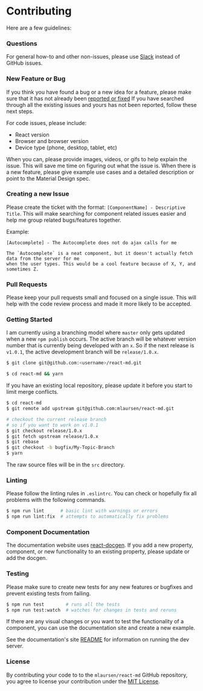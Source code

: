 # Contributing
Here are a few guidelines:

### Questions
For general how-to and other non-issues, please use [Slack](https://react-md.herokuapp.com)
instead of GitHub issues.

### New Feature or Bug
If you think you have found a bug or a new idea for a feature, please make sure that it has
not already been [reported or fixed](https://github.com/mlaursen/react-md/issues?q=is%3Aissue+is%3Aclosed)
If you have searched through all the existing issues and yours has not been reported,
follow these next steps.

For code issues, please include:
- React version
- Browser and browser version
- Device type (phone, desktop, tablet, etc)

When you can, please provide images, videos, or gifs to help explain the issue. This will save me
time on figuring out what the issue is. When there is a new feature, please give example use cases
and a detailed description or point to the Material Design spec.

### Creating a new Issue
Please create the ticket with the format: `[ComponentName] - Descriptive Title`. This will make
searching for component related issues easier and help me group related bugs/features together.

Example:

```text
[Autocomplete] - The Autocomplete does not do ajax calls for me

The `Autocomplete` is a neat component, but it doesn't actually fetch data from the server for me
when the user types. This would be a cool feature because of X, Y, and sometimes Z.
```

### Pull Requests
Please keep your pull requests small and focused on a single issue. This will help with
the code review process and made it more likely to be accepted.

### Getting Started
I am currently using a branching model where `master` only gets updated when a new `npm publish`
occurs. The active branch will be whatever version number that is currently being developed with
an `x`. So if the next release is `v1.0.1`, the active development branch will be `release/1.0.x`.


```bash
$ git clone git@github.com:<username>/react-md.git

$ cd react-md && yarn
```

If you have an existing local repository, please update it before you start to limit
merge conflicts.

```bash
$ cd react-md
$ git remote add upstream git@github.com:mlaursen/react-md.git

# checkout the current release branch
# so if you want to work on v1.0.1
$ git checkout release/1.0.x
$ git fetch upstream release/1.0.x
$ git rebase
$ git checkout -b bugfix/My-Topic-Branch
$ yarn
```

The raw source files will be in the `src` directory.

### Linting
Please follow the linting rules in `.eslintrc`. You can check or hopefully
fix all problems with the following commands.

```bash
$ npm run lint      # basic lint with warnings or errors
$ npm run lint:fix  # attempts to automatically fix problems
```

### Component Documentation
The documentation website uses [react-docgen](https://github.com/reactjs/react-docgen). If
you add a new property, component, or new functionality to an existing property, please
update or add the docgen.

### Testing
Please make sure to create new tests for any new features or bugfixes and
prevent existing tests from failing.

```bash
$ npm run test        # runs all the tests
$ npm run test:watch  # watches for changes in tests and reruns
```

If there are any visual changes or you want to test the functionality of a component, you can use the documentation
site and create a new example.

See the documentation's site [README](https://github.com/mlaursen/react-md/docs) for information on running the dev server.

### License
By contributing your code to to the `mlaursen/react-md` GitHub repository, you agree to license your contribution under the
[MIT License](https://github.com/mlaursen/react-md/blob/master/LICENSE).
